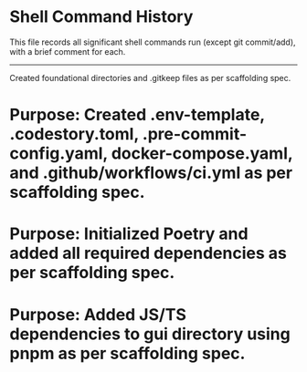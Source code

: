 # Shell Command History

This file records all significant shell commands run (except git commit/add), with a brief comment for each.

---
Created foundational directories and .gitkeep files as per scaffolding spec.
# Purpose: Created .env-template, .codestory.toml, .pre-commit-config.yaml, docker-compose.yaml, and .github/workflows/ci.yml as per scaffolding spec.
# Purpose: Initialized Poetry and added all required dependencies as per scaffolding spec.
# Purpose: Added JS/TS dependencies to gui directory using pnpm as per scaffolding spec.
